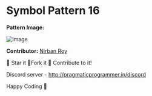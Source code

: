 # Symbol Pattern 16

**Pattern Image:**

![image](https://github.com/Punit-Choudhary/Python-beginner-scripts/blob/main/Patterns/Symbol_Patterns/img/16.PNG)

**Contributor:** [Nirban Roy](https://github.com/nirban07)

:star2: Star it :fork_and_knife:Fork it :handshake: Contribute to it!

Discord server - http://pragmaticprogrammer.in/discord

Happy Coding :purple_heart:
